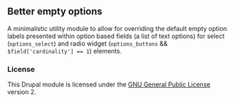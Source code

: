 ## Better empty options

A minimalistic utility module to allow for overriding the default empty option labels presented within option based fields (a list of text options) for select (`options_select`) and radio widget (`options_buttons` && `$field['cardinality'] == 1`) elements. 

### License

This Drupal module is licensed under the [GNU General Public License](./LICENSE.md) version 2.
